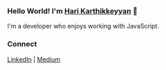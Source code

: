 ### Hello World! I'm [Hari Karthikkeyyan](https://harikarthyk.com/) 👋 

I'm a developer who enjoys working with JavaScript.

### Connect
[LinkedIn](https://www.linkedin.com/in/harikarthyk/) | [Medium](https://hari-jsmith494.medium.com/)
